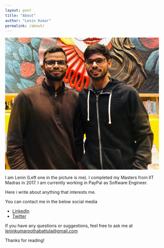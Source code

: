 ```yaml
---
layout: post
title: "About"
author: "Lenin Kumar"
permalink: /about/
---
```

<p align="center">
    <img src="/assets/images/about/about.jpg" alt="Architecture">
</p>


   I am Lenin (Left one in the picture is me). I completed my Masters from IIT Madras in 2017. I am currently working in PayPal as Software Engineer. 


Here i write about anything that interests me.

You can contact me in the below social media
* [LinkedIn](https://www.linkedin.com/in/leninkumar-pothabattula/)
* [Twitter](https://twitter.com/leninkumar31)


If you have any questions or suggestions, feel free to ask me at leninkumarpothabattula@gmail.com

Thanks for reading!
